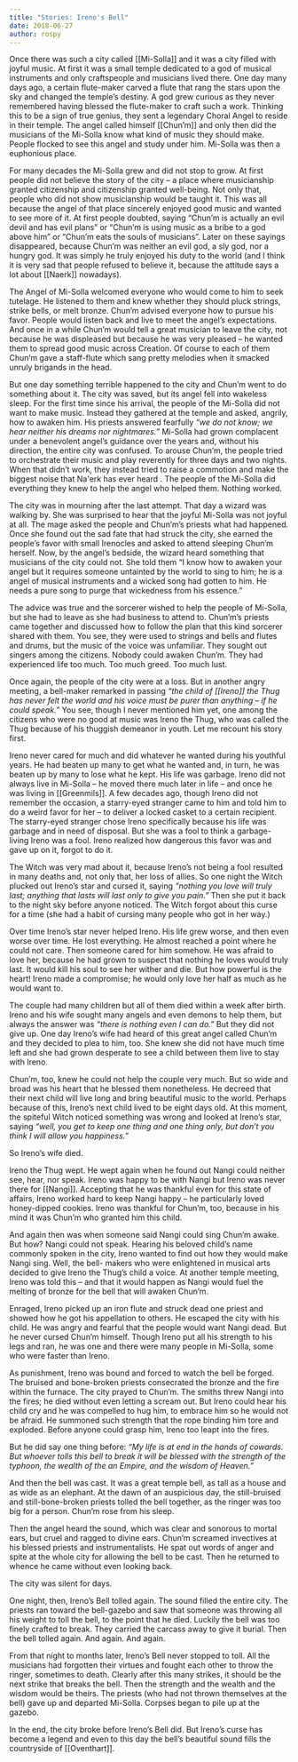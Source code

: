 ```yaml
---
title: "Stories: Ireno's Bell"
date: 2018-06-27
author: rospy
---
```


Once there was such a city called [[Mi-Solla]] and it was a city filled with joyful music. At first it was a small temple dedicated to a god of musical instruments and only craftspeople and musicians lived there. One day many days ago, a certain flute-maker carved a flute that rang the stars upon the sky and changed the temple’s destiny. A god grew curious as they never remembered having blessed the flute-maker to craft such a work. Thinking this to be a sign of true genius, they sent a legendary Choral Angel to reside in their temple. The angel called himself [[Chun’m]] and only then did the musicians of the Mi-Solla know what kind of music they should make. People flocked to see this angel and study under him.  Mi-Solla was then a euphonious place.

For many decades the  Mi-Solla grew and did not stop to grow. At first people did not believe the story of the city – a place where musicianship granted citizenship and citizenship granted well-being. Not only that, people who did not show musicianship would be taught it. This was all because the angel of that place sincerely enjoyed good music and wanted to see more of it. At first people doubted, saying “Chun’m is actually an evil devil and has evil plans” or “Chun’m is using music as a bribe to a god above him” or “Chun’m eats the souls of musicians”. Later on these sayings disappeared, because Chun’m was neither an evil god, a sly god, nor a hungry god. It was simply he truly enjoyed his duty to the world (and I think it is very sad that people refused to believe it, because the attitude says a lot about [[Naerk]] nowadays).

The Angel of Mi-Solla welcomed everyone who would come to him to seek tutelage. He listened to them and knew whether they should pluck strings, strike bells, or melt bronze. Chun’m advised everyone how to pursue his favor. People would listen back and live to meet the angel’s expectations. And once in a while Chun’m would tell a great musician to leave the city, not because he was displeased but because he was very pleased – he wanted them to spread good music across Creation. Of course to each of them Chun’m gave a staff-flute which sang pretty melodies when it smacked unruly brigands in the head.

But one day something terrible happened to the city and Chun’m went to do something about it. The city was saved, but its angel fell into wakeless sleep. For the first time since his arrival, the people of the Mi-Solla did not want to make music. Instead they gathered at the temple and asked, angrily, how to awaken him. His priests answered fearfully _“we do not know; we hear neither his dreams nor nightmares.”_ Mi-Solla had grown complacent under a benevolent angel’s guidance over the years and, without his direction, the entire city was confused. To arouse Chun’m, the people tried to orchestrate their music and play reverently for three days and two nights. When that didn’t work, they instead tried to raise a commotion and make the biggest noise that Na'erk has ever heard . The people of the Mi-Solla did everything they knew to help the angel who helped them. Nothing worked.

The city was in mourning after the last attempt. That day a wizard was walking by. She was surprised to hear that the joyful Mi-Solla was not joyful at all. The mage asked the people and Chun’m’s priests what had happened. Once she found out the sad fate that had struck the city, she earned the people’s favor with small Irenocles and asked to attend sleeping Chun’m herself. Now, by the angel’s bedside, the wizard heard something that musicians of the city could not. She told them “I know how to awaken your angel but it requires someone untainted by the world to sing to him; he is a angel of musical instruments and a wicked song had gotten to him. He needs a pure song to purge that wickedness from his essence.”

The advice was true and the sorcerer wished to help the people of Mi-Solla, but she had to leave as she had business to attend to. Chun’m’s priests came together and discussed how to follow the plan that this kind sorcerer shared with them. You see, they were used to strings and bells and flutes and drums, but the music of the voice was unfamiliar. They sought out singers among the citizens. Nobody could awaken Chun’m. They had experienced life too much. Too much greed. Too much lust.

Once again, the people of the city were at a loss. But in another angry meeting, a bell-maker remarked in passing _“the child of [[Ireno]] the Thug has never felt the world and his voice must be purer than anything – if he could speak.”_ You see, though I never mentioned him yet, one among the citizens who were no good at music was Ireno the Thug, who was called the Thug because of his thuggish demeanor in youth. Let me recount his story first.

Ireno never cared for much and did whatever he wanted during his youthful years. He had beaten up many to get what he wanted and, in turn, he was beaten up by many to lose what he kept. His life was garbage. Ireno did not always live in Mi-Solla – he moved there much later in life – and once he was living in [[Greenmils]]. A few decades ago, though Ireno did not remember the occasion, a starry-eyed stranger came to him and told him to do a weird favor for her – to deliver a locked casket to a certain recipient. The starry-eyed stranger chose Ireno specifically because his life was garbage and in need of disposal. But she was a fool to think a garbage-living Ireno was a fool. Ireno realized how dangerous this favor was and gave up on it, forgot to do it.

The Witch was very mad about it, because Ireno’s not being a fool resulted in many deaths and, not only that, her loss of allies. So one night the Witch plucked out Ireno’s star and cursed it, saying _“nothing you love will truly last; anything that lasts will last only to give you pain.”_ Then she put it back to the night sky before anyone noticed. The Witch forgot about this curse for a time (she had a habit of cursing many people who got in her way.)

Over time Ireno’s star never helped Ireno. His life grew worse, and then even worse over time. He lost everything. He almost reached a point where he could not care. Then someone cared for him somehow. He was afraid to love her, because he had grown to suspect that nothing he loves would truly last. It would kill his soul to see her wither and die. But how powerful is the heart! Ireno made a compromise; he would only love her half as much as he would want to.

The couple had many children but all of them died within a week after birth. Ireno and his wife sought many angels and even demons to help them, but always the answer was _“there is nothing even I can do.”_ But they did not give up. One day Ireno’s wife had heard of this great angel called Chun’m and they decided to plea to him, too. She knew she did not have much time left and she had grown desperate to see a child between them live to stay with Ireno.

Chun’m, too, knew he could not help the couple very much. But so wide and broad was his heart that he blessed them nonetheless. He decreed that their next child will live long and bring beautiful music to the world. Perhaps because of this, Ireno’s next child lived to be eight days old. At this moment, the spiteful Witch noticed something was wrong and looked at Ireno’s star, saying _“well, you get to keep one thing and one thing only, but don’t you think I will allow you happiness.”_

So Ireno’s wife died.

Ireno the Thug wept. He wept again when he found out Nangi could neither see, hear, nor speak. Ireno was happy to be with Nangi but Ireno was never there for [[Nangi]]. Accepting that he was thankful even for this state of affairs, Ireno worked hard to keep Nangi happy – he particularly loved honey-dipped
cookies. Ireno was thankful for Chun’m, too, because in his mind it was Chun’m who granted him this child.

And again then was when someone said Nangi could sing Chun’m awake. But how? Nangi could not speak. Hearing his beloved child’s name commonly spoken in the city, Ireno wanted to find out how they would make Nangi sing. Well, the bell- makers who were enlightened in musical arts decided to give Ireno the Thug’s child a voice. At another temple meeting, Ireno was told this – and that it would happen as Nangi would fuel the melting of bronze for the bell that will awaken Chun’m.

Enraged, Ireno picked up an iron flute and struck dead one priest and showed how he got his appellation to others. He escaped the city with his child. He was angry and fearful that the people would want Nangi dead. But he never cursed Chun’m himself. Though Ireno put all his strength to his legs and ran, he was one and there were many people in Mi-Solla, some who were faster than Ireno.

As punishment, Ireno was bound and forced to watch the bell be forged. The bruised and bone-broken priests consecrated the bronze and the fire within the furnace. The city prayed to Chun’m. The smiths threw Nangi into the fires; he died without even letting a scream out. But Ireno could hear his child cry and he was compelled to hug him, to embrace him so he would not be afraid. He summoned such strength that the rope binding him tore and exploded. Before anyone could grasp him, Ireno too leapt into the fires.

But he did say one thing before: _“My life is at end in the hands of cowards. But whoever tolls this bell to break it will be blessed with the strength of the typhoon, the wealth of the an Empire, and the wisdom of Heaven.”_

And then the bell was cast. It was a great temple bell, as tall as a house and as wide as an elephant. At the dawn of an auspicious day, the still-bruised and still-bone-broken priests tolled the bell together, as the ringer was too big for a person. Chun’m rose from his sleep.

Then the angel heard the sound, which was clear and sonorous to mortal ears, but cruel and ragged to divine ears. Chun’m screamed invectives at his blessed priests and instrumentalists. He spat out words of anger and spite at the whole city for allowing the bell to be cast. Then he returned to whence he came without even looking back.

The city was silent for days.

One night, then, Ireno’s Bell tolled again. The sound filled the entire city. The priests ran toward the bell-gazebo and saw that someone was throwing all his weight to toll the bell, to the point that he died. Luckily the bell was too finely crafted to break. They carried the carcass away to give it burial. Then the bell tolled again. And again. And again.

From that night to months later, Ireno’s Bell never stopped to toll. All the musicians had forgotten their virtues and fought each other to throw the ringer, sometimes to death. Clearly after this many strikes, it should be the next strike that breaks the bell. Then the strength and the wealth and the wisdom would be theirs. The priests (who had not thrown themselves at the bell) gave up and departed Mi-Solla. Corpses began to pile up at the gazebo.

In the end, the city broke before Ireno’s Bell did. But Ireno’s curse has become a legend and even to this day the bell’s beautiful sound fills the countryside of [[Oventhart]].

